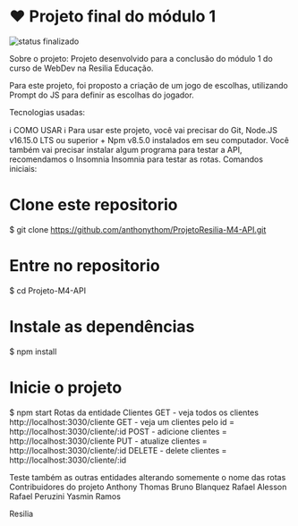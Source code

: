 # ❤️ Projeto final do módulo 1

![status finalizado](https://camo.githubusercontent.com/d957f9a61fe97bd5d91c48d79785981517a7de816a974ed647e66178c1e3ad01/687474703a2f2f696d672e736869656c64732e696f2f7374617469632f76313f6c6162656c3d535441545553266d6573736167653d46494e414c495a41444f26636f6c6f723d475245454e267374796c653d666f722d7468652d6261646765)


Sobre o projeto:
Projeto desenvolvido para a conclusão do módulo 1 do curso de WebDev na Resilia Educação.

Para este projeto, foi proposto a criação de um jogo de escolhas, utilizando Prompt do JS para definir as escolhas do jogador.

Tecnologias usadas:


     

ℹ️ COMO USAR ℹ️
Para usar este projeto, você vai precisar do Git, Node.JS v16.15.0 LTS ou superior + Npm v8.5.0 instalados em seu computador. Você também vai precisar instalar algum programa para testar a API, recomendamos o Insomnia Insomnia para testar as rotas. Comandos iniciais:

# Clone este repositorio
$ git clone https://github.com/anthonythom/ProjetoResilia-M4-API.git

# Entre no repositorio
$ cd Projeto-M4-API

# Instale as dependências
$ npm install

# Inicie o projeto 
$ npm start
Rotas da entidade Clientes
GET - veja todos os clientes http://localhost:3030/cliente
GET - veja um clientes pelo id = http://localhost:3030/cliente/:id
POST - adicione clientes = http://localhost:3030/cliente
PUT - atualize clientes = http://localhost:3030/cliente/:id
DELETE - delete clientes = http://localhost:3030/cliente/:id

Teste também as outras entidades alterando somemente o nome das rotas
Contribuidores do projeto
Anthony Thomas
Bruno Blanquez
Rafael Alesson
Rafael Peruzini
Yasmin Ramos



Resilia

